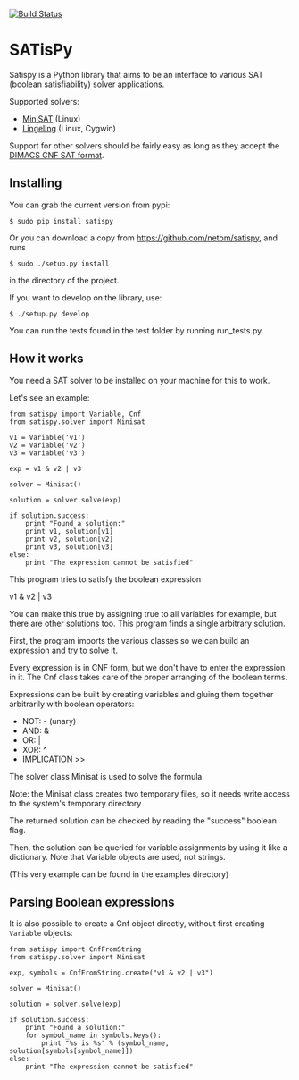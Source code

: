 [![Build Status](https://travis-ci.org/netom/satispy.svg?branch=master)](https://travis-ci.org/netom/satispy)

SATisPy
=======

Satispy is a Python library that aims to be an interface to various
SAT (boolean satisfiability) solver applications.

Supported solvers:

 * [MiniSAT](http://minisat.se/) (Linux)
 * [Lingeling](http://fmv.jku.at/lingeling/) (Linux, Cygwin)

Support for other solvers should be fairly easy as long as they accept the
[DIMACS CNF SAT format](http://www.satcompetition.org/2009/format-benchmarks2009.html).

Installing
----------

You can grab the current version from pypi:

    $ sudo pip install satispy

Or you can download a copy from https://github.com/netom/satispy, and
runs

    $ sudo ./setup.py install

in the directory of the project.

If you want to develop on the library, use:

	$ ./setup.py develop

You can run the tests found in the test folder by running run_tests.py.

How it works
------------

You need a SAT solver to be installed on your machine for this to work.

Let's see an example:

    from satispy import Variable, Cnf
    from satispy.solver import Minisat

    v1 = Variable('v1')
    v2 = Variable('v2')
    v3 = Variable('v3')

    exp = v1 & v2 | v3

    solver = Minisat()

    solution = solver.solve(exp)

    if solution.success:
        print "Found a solution:"
        print v1, solution[v1]
        print v2, solution[v2]
        print v3, solution[v3]
    else:
        print "The expression cannot be satisfied"

This program tries to satisfy the boolean expression

v1 & v2 | v3

You can make this true by assigning true to all variables for example,
but there are other solutions too. This program finds a single arbitrary
solution.

First, the program imports the various classes so we can build an expression
and try to solve it.

Every expression is in CNF form, but we don't have to enter the expression
in it. The Cnf class takes care of the proper arranging of the boolean
terms.

Expressions can be built by creating variables and gluing them together
arbitrarily with boolean operators:

* NOT: - (unary)
* AND: &
* OR:  |
* XOR: ^
* IMPLICATION >>

The solver class Minisat is used to solve the formula.

Note: the Minisat class creates two temporary files, so it needs write
access to the system's temporary directory

The returned solution can be checked by reading the "success" boolean
flag.

Then, the solution can be queried for variable assignments by using it
like a dictionary. Note that Variable objects are used, not strings.

(This very example can be found in the examples directory)

Parsing Boolean expressions
---------------------------

It is also possible to create a Cnf object directly, without first creating ``Variable`` objects:

    from satispy import CnfFromString
    from satispy.solver import Minisat
    
    exp, symbols = CnfFromString.create("v1 & v2 | v3")

    solver = Minisat()

    solution = solver.solve(exp)

    if solution.success:
        print "Found a solution:"
        for symbol_name in symbols.keys():
            print "%s is %s" % (symbol_name, solution[symbols[symbol_name]])
    else:
        print "The expression cannot be satisfied"

